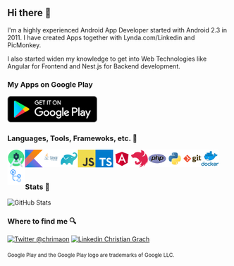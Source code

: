 ## Hi there 👋

I'm a highly experienced Android App Developer started with Android 2.3 in 2011. I have created Apps together with Lynda.com/Linkedin and PicMonkey.

I also started widen my knowledge to get into Web Technologies like Angular for Frontend and Nest.js for Backend development.


### My Apps on Google Play

<a href="https://play.google.com/store/apps/developer?id=Christian+Grach&utm_source=Github&utm_campaign=Profile%20Page"><img height="60" alt="Get it on Google Play" src="/art/Google_Play_Store_badge_EN.svg"/></a>


### Languages, Tools, Framewoks, etc.  🔧

<img align="left" alt="Android Studio" height="40px" src="https://github.com/github/explore/blob/748fe455e55b63d8cdc9f24b3503677deb33c79e/topics/android-studio/android-studio.png" />
<img align="left" alt="Kotlin" height="40px" src="https://github.com/github/explore/blob/748fe455e55b63d8cdc9f24b3503677deb33c79e/topics/kotlin/kotlin.png" />
<img align="left" alt="Java" height="40px" src="https://github.com/github/explore/blob/748fe455e55b63d8cdc9f24b3503677deb33c79e/topics/java/java.png" />
<img align="left" alt="Gradle" height="40px" src="https://github.com/github/explore/blob/748fe455e55b63d8cdc9f24b3503677deb33c79e/topics/gradle/gradle.png" />
<img align="left" alt="Javascript" height="40px" src="https://github.com/github/explore/blob/748fe455e55b63d8cdc9f24b3503677deb33c79e/topics/javascript/javascript.png" />
<img align="left" alt="Typescript" height="40px" src="https://github.com/github/explore/blob/748fe455e55b63d8cdc9f24b3503677deb33c79e/topics/typescript/typescript.png" />
<img align="left" alt="Angular" height="40px" src="https://github.com/github/explore/blob/748fe455e55b63d8cdc9f24b3503677deb33c79e/topics/angular/angular.png" />
<img align="left" alt="Nest.js" height="40px" src="https://github.com/github/explore/blob/748fe455e55b63d8cdc9f24b3503677deb33c79e/topics/nestjs/nestjs.png" />
<img align="left" alt="PHP" height="40px" src="https://github.com/github/explore/blob/748fe455e55b63d8cdc9f24b3503677deb33c79e/topics/php/php.png" />
<img align="left" alt="Python" height="40px" src="https://github.com/github/explore/blob/748fe455e55b63d8cdc9f24b3503677deb33c79e/topics/python/python.png" />
<img align="left" alt="Git" height="40px" src="https://github.com/github/explore/blob/748fe455e55b63d8cdc9f24b3503677deb33c79e/topics/git/git.png" />
<img align="left" alt="Docker" height="40px" src="https://github.com/github/explore/blob/748fe455e55b63d8cdc9f24b3503677deb33c79e/topics/docker/docker.png" />
<img align="left" alt="Actions" height="40px" src="https://github.com/github/explore/blob/748fe455e55b63d8cdc9f24b3503677deb33c79e/topics/actions/actions.png" />

<br />
<br />
<br />

### Stats  📝

![GitHub Stats](https://github-readme-stats.vercel.app/api?username=chrimaeon&hide_title=true "GitHub Stats")

### Where to find me  🔍

<a href="https://twitter.com/chrimaeon"><img alt="Twitter @chrimaon" src="https://img.shields.io/badge/@chrimaeon-%231DA1F2.svg?&style=for-the-badge&logo=twitter&logoColor=white" /></a>
<a href="https://www.linkedin.com/in/christian-grach/"><img alt="Linkedin Christian Grach" src="https://img.shields.io/badge/Christian%20Grach-%230077B5.svg?&style=for-the-badge&logo=linkedin&logoColor=white" /></a>

<sub>Google Play and the Google Play logo are trademarks of Google LLC.</sub>
